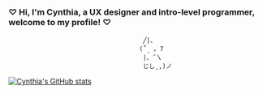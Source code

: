 ### ♡︎ Hi, I'm Cynthia, a UX designer and intro-level programmer, welcome to my profile! ♡︎    
                                         ╱|、
                                        (˚ˎ 。7  
                                         |、˜〵          
                                         じしˍ,)ノ

<!--
**CynTheUhh/CynTheUhh** is a ✨ _special_ ✨ repository because its `README.md` (this file) appears on your GitHub profile.

Here are some ideas to get you started:

- 🔭 I’m currently working on ...
- 🌱 I’m currently learning ...
- 👯 I’m looking to collaborate on ...
- 🤔 I’m looking for help with ...
- 💬 Ask me about ...
- 📫 How to reach me: ...
- 😄 Pronouns: ...
- ⚡ Fun fact: ...
-->

[![Cynthia's GitHub stats](https://github-readme-stats.vercel.app/api?username=CynTheUhh&show_icons=true&theme=dark)](https://github.com/CynTheUhh)
